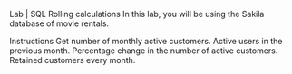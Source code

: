 Lab | SQL Rolling calculations
In this lab, you will be using the Sakila database of movie rentals.

Instructions
Get number of monthly active customers.
Active users in the previous month.
Percentage change in the number of active customers.
Retained customers every month.
